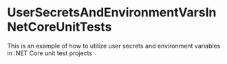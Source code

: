 # UserSecretsAndEnvironmentVarsInNetCoreUnitTests
This is an example of how to utilize user secrets and environment variables in .NET Core unit test projects
